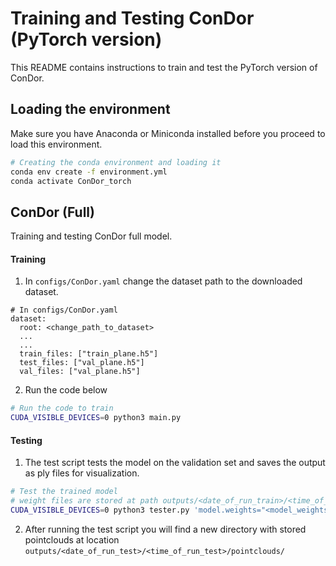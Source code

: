 # Training and Testing ConDor (PyTorch version)



This README contains instructions to train and test the PyTorch version of ConDor.



## Loading the environment

Make sure you have Anaconda or Miniconda installed before you proceed to load this environment.

```bash
# Creating the conda environment and loading it
conda env create -f environment.yml
conda activate ConDor_torch
```



## ConDor (Full)

Training and testing ConDor full model.

#### Training

1. In `configs/ConDor.yaml` change the dataset path to the downloaded dataset.

```
# In configs/ConDor.yaml
dataset:
  root: <change_path_to_dataset>
  ...
  ...
  train_files: ["train_plane.h5"]
  test_files: ["val_plane.h5"]
  val_files: ["val_plane.h5"]
```

2. Run the code below

```bash
# Run the code to train
CUDA_VISIBLE_DEVICES=0 python3 main.py
```

#### Testing

1. The test script tests the model on the validation set and saves the output as ply files for visualization.

```bash
# Test the trained model
# weight files are stored at path outputs/<date_of_run_train>/<time_of_run_train>/checkpoints/ 
CUDA_VISIBLE_DEVICES=0 python3 tester.py 'model.weights="<model_weights_path>"' 'test.skip=1'
```

2. After running the test script you will find a new directory with stored pointclouds at location `outputs/<date_of_run_test>/<time_of_run_test>/pointclouds/`
